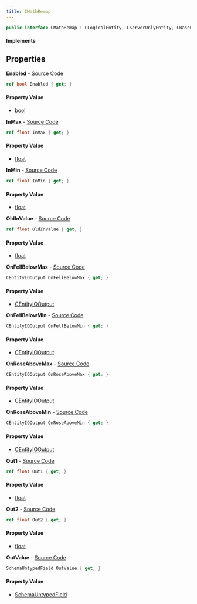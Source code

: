 ```yaml
---
title: CMathRemap
---
```


```csharp
public interface CMathRemap : CLogicalEntity, CServerOnlyEntity, CBaseEntity, CEntityInstance, ISchemaClass<CEntityInstance>, ISchemaClass<CBaseEntity>, ISchemaClass<CServerOnlyEntity>, ISchemaClass<CLogicalEntity>, ISchemaClass<CMathRemap>, ISchemaField, ISchemaClass, INativeHandle
```

#### Implements

## Properties

**Enabled** - [Source Code](https://github.com/swiftly-solution/swiftlys2/blob/master/managed/src/SwiftlyS2.Generated/Schemas/Interfaces/CMathRemap.cs#L26)

```csharp
ref bool Enabled { get; }
```

#### Property Value

- [bool](https://learn.microsoft.com/dotnet/api/system.boolean)

**InMax** - [Source Code](https://github.com/swiftly-solution/swiftlys2/blob/master/managed/src/SwiftlyS2.Generated/Schemas/Interfaces/CMathRemap.cs#L18)

```csharp
ref float InMax { get; }
```

#### Property Value

- [float](https://learn.microsoft.com/dotnet/api/system.single)

**InMin** - [Source Code](https://github.com/swiftly-solution/swiftlys2/blob/master/managed/src/SwiftlyS2.Generated/Schemas/Interfaces/CMathRemap.cs#L16)

```csharp
ref float InMin { get; }
```

#### Property Value

- [float](https://learn.microsoft.com/dotnet/api/system.single)

**OldInValue** - [Source Code](https://github.com/swiftly-solution/swiftlys2/blob/master/managed/src/SwiftlyS2.Generated/Schemas/Interfaces/CMathRemap.cs#L24)

```csharp
ref float OldInValue { get; }
```

#### Property Value

- [float](https://learn.microsoft.com/dotnet/api/system.single)

**OnFellBelowMax** - [Source Code](https://github.com/swiftly-solution/swiftlys2/blob/master/managed/src/SwiftlyS2.Generated/Schemas/Interfaces/CMathRemap.cs#L37)

```csharp
CEntityIOOutput OnFellBelowMax { get; }
```

#### Property Value

- [CEntityIOOutput](/docs/api/shared/schemadefinitions/centityiooutput)

**OnFellBelowMin** - [Source Code](https://github.com/swiftly-solution/swiftlys2/blob/master/managed/src/SwiftlyS2.Generated/Schemas/Interfaces/CMathRemap.cs#L35)

```csharp
CEntityIOOutput OnFellBelowMin { get; }
```

#### Property Value

- [CEntityIOOutput](/docs/api/shared/schemadefinitions/centityiooutput)

**OnRoseAboveMax** - [Source Code](https://github.com/swiftly-solution/swiftlys2/blob/master/managed/src/SwiftlyS2.Generated/Schemas/Interfaces/CMathRemap.cs#L33)

```csharp
CEntityIOOutput OnRoseAboveMax { get; }
```

#### Property Value

- [CEntityIOOutput](/docs/api/shared/schemadefinitions/centityiooutput)

**OnRoseAboveMin** - [Source Code](https://github.com/swiftly-solution/swiftlys2/blob/master/managed/src/SwiftlyS2.Generated/Schemas/Interfaces/CMathRemap.cs#L31)

```csharp
CEntityIOOutput OnRoseAboveMin { get; }
```

#### Property Value

- [CEntityIOOutput](/docs/api/shared/schemadefinitions/centityiooutput)

**Out1** - [Source Code](https://github.com/swiftly-solution/swiftlys2/blob/master/managed/src/SwiftlyS2.Generated/Schemas/Interfaces/CMathRemap.cs#L20)

```csharp
ref float Out1 { get; }
```

#### Property Value

- [float](https://learn.microsoft.com/dotnet/api/system.single)

**Out2** - [Source Code](https://github.com/swiftly-solution/swiftlys2/blob/master/managed/src/SwiftlyS2.Generated/Schemas/Interfaces/CMathRemap.cs#L22)

```csharp
ref float Out2 { get; }
```

#### Property Value

- [float](https://learn.microsoft.com/dotnet/api/system.single)

**OutValue** - [Source Code](https://github.com/swiftly-solution/swiftlys2/blob/master/managed/src/SwiftlyS2.Generated/Schemas/Interfaces/CMathRemap.cs#L29)

```csharp
SchemaUntypedField OutValue { get; }
```

#### Property Value

- [SchemaUntypedField](/docs/api/shared/schemas/schemauntypedfield)

